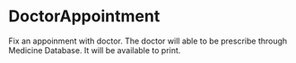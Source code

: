 # DoctorAppointment
Fix an appoinment with doctor. The doctor will able to be prescribe through Medicine Database. It will be available to print.
